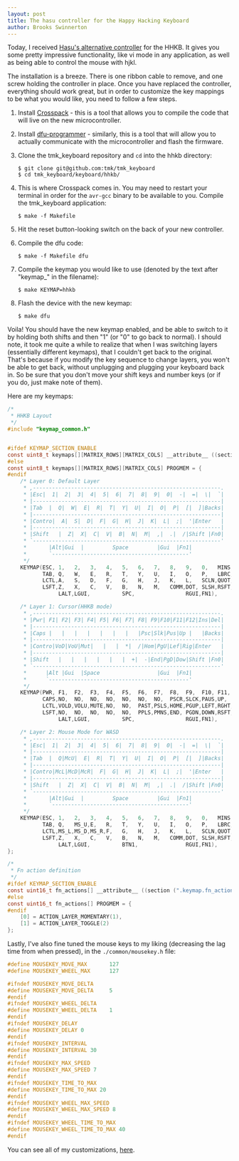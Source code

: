 ```yaml
---
layout: post
title: The hasu controller for the Happy Hacking Keyboard
author: Brooks Swinnerton
---
```


Today, I received
[Hasu's alternative controller](https://geekhack.org/index.php?topic=12047.0)
for the HHKB. It gives you some pretty impressive functionality, like vi mode
in any application, as well as being able to control the mouse with hjkl.

The installation is a breeze. There is one ribbon cable to remove, and one
screw holding the controller in place. Once you have replaced the controller,
everything should work great, but in order to customize the key mappings to
be what you would like, you need to follow a few steps.

1. Install [Crosspack](http://www.obdev.at/products/crosspack/index.html) -
this is a tool that allows you to compile the code that will live on the new
microcontroller.

2. Install [dfu-programmer](http://dfu-programmer.github.io/) - similarly, this
is a tool that will allow you to actually communicate with the microcontroller
and flash the firmware.

3. Clone the tmk\_keyboard repository and `cd` into the hhkb directory:

   ```console
   $ git clone git@github.com:tmk/tmk_keyboard
   $ cd tmk_keyboard/keyboard/hhkb/
   ```

4. This is where Crosspack comes in. You may need to restart your terminal in
order for the `avr-gcc` binary to be available to you. Compile the
tmk\_keyboard application:

   ```console
   $ make -f Makefile
   ```

5. Hit the reset button-looking switch on the back of your new controller.

6. Compile the dfu code:

   ```console
   $ make -f Makefile dfu
   ```

7. Compile the keymap you would like to use (denoted by the text after
"keymap\_" in the filename):

   ```console
   $ make KEYMAP=hhkb
   ```

8. Flash the device with the new keymap:

   ```console
   $ make dfu
   ```

Voila! You should have the new keymap enabled, and be able to switch to it by
holding both shifts and then "1" (or "0" to go back to normal). I should note,
it took me quite a while to realize that when I was switching layers
(essentially different keymaps), that I couldn't get back to the original.
That's because if you modify the key sequence to change layers, you won't be
able to get back, without unplugging and plugging your keyboard back in. So be
sure that you don't move your shift keys and number keys (or if you do, just
make note of them).

Here are my keymaps:

```c
/*
 * HHKB Layout
 */
#include "keymap_common.h"


#ifdef KEYMAP_SECTION_ENABLE
const uint8_t keymaps[][MATRIX_ROWS][MATRIX_COLS] __attribute__ ((section (".keymap.keymaps"))) = {
#else
const uint8_t keymaps[][MATRIX_ROWS][MATRIX_COLS] PROGMEM = {
#endif
    /* Layer 0: Default Layer
     * ,-----------------------------------------------------------.
     * |Esc|  1|  2|  3|  4|  5|  6|  7|  8|  9|  0|  -|  =|  \|  `|
     * |-----------------------------------------------------------|
     * |Tab  |  Q|  W|  E|  R|  T|  Y|  U|  I|  O|  P|  [|  ]|Backs|
     * |-----------------------------------------------------------|
     * |Contro|  A|  S|  D|  F|  G|  H|  J|  K|  L|  ;|  '|Enter   |
     * |-----------------------------------------------------------|
     * |Shift   |  Z|  X|  C|  V|  B|  N|  M|  ,|  .|  /|Shift |Fn0|
     * `-----------------------------------------------------------'
     *       |Alt|Gui  |         Space         |Gui  |Fn1|
     *       `-------------------------------------------'
     */
    KEYMAP(ESC, 1,   2,   3,   4,   5,   6,   7,   8,   9,   0,   MINS,EQL, BSLS,GRV, \
           TAB, Q,   W,   E,   R,   T,   Y,   U,   I,   O,   P,   LBRC,RBRC,BSPC,     \
           LCTL,A,   S,   D,   F,   G,   H,   J,   K,   L,   SCLN,QUOT,ENT,           \
           LSFT,Z,   X,   C,   V,   B,   N,   M,   COMM,DOT, SLSH,RSFT,FN0,           \
                LALT,LGUI,          SPC,                RGUI,FN1),

    /* Layer 1: Cursor(HHKB mode)
     * ,-----------------------------------------------------------.
     * |Pwr| F1| F2| F3| F4| F5| F6| F7| F8| F9|F10|F11|F12|Ins|Del|
     * |-----------------------------------------------------------|
     * |Caps |   |   |   |   |   |   |   |Psc|Slk|Pus|Up |   |Backs|
     * |-----------------------------------------------------------|
     * |Contro|VoD|VoU|Mut|   |   |  *|  /|Hom|PgU|Lef|Rig|Enter   |
     * |-----------------------------------------------------------|
     * |Shift   |   |   |   |   |   |  +|  -|End|PgD|Dow|Shift |Fn0|
     * `-----------------------------------------------------------'
     *      |Alt |Gui  |Space                  |Gui  |Fn1|
     *      `--------------------------------------------'
     */
    KEYMAP(PWR, F1,  F2,  F3,  F4,  F5,  F6,  F7,  F8,  F9,  F10, F11, F12, INS, DEL, \
           CAPS,NO,  NO,  NO,  NO,  NO,  NO,  NO,  PSCR,SLCK,PAUS,UP,  NO,  BSPC,     \
           LCTL,VOLD,VOLU,MUTE,NO,  NO,  PAST,PSLS,HOME,PGUP,LEFT,RGHT,ENT,           \
           LSFT,NO,  NO,  NO,  NO,  NO,  PPLS,PMNS,END, PGDN,DOWN,RSFT,FN0,           \
                LALT,LGUI,          SPC,                RGUI,FN1),

    /* Layer 2: Mouse Mode for WASD
     * ,-----------------------------------------------------------.
     * |Esc|  1|  2|  3|  4|  5|  6|  7|  8|  9|  0|  -|  =|  \|  `|
     * |-----------------------------------------------------------|
     * |Tab  |  Q|McU|  E|  R|  T|  Y|  U|  I|  O|  P|  [|  ]|Backs|
     * |-----------------------------------------------------------|
     * |Contro|McL|McD|McR|  F|  G|  H|  J|  K|  L|  ;|  '|Enter   |
     * |-----------------------------------------------------------|
     * |Shift   |  Z|  X|  C|  V|  B|  N|  M|  ,|  .|  /|Shift |Fn0|
     * `-----------------------------------------------------------'
     *       |Alt|Gui  |         Space         |Gui  |Fn1|
     *       `-------------------------------------------'
     */
    KEYMAP(ESC, 1,   2,   3,   4,   5,   6,   7,   8,   9,   0,   MINS,EQL, BSLS,GRV, \
           TAB, Q,   MS_U,E,   R,   T,   Y,   U,   I,   O,   P,   LBRC,RBRC,BSPC,        \
           LCTL,MS_L,MS_D,MS_R,F,   G,   H,   J,   K,   L,   SCLN,QUOT,ENT,           \
           LSFT,Z,   X,   C,   V,   B,   N,   M,   COMM,DOT, SLSH,RSFT,FN0,           \
                LALT,LGUI,          BTN1,               RGUI,FN1),
};

/*
 * Fn action definition
 */
#ifdef KEYMAP_SECTION_ENABLE
const uint16_t fn_actions[] __attribute__ ((section (".keymap.fn_actions"))) = {
#else
const uint16_t fn_actions[] PROGMEM = {
#endif
    [0] = ACTION_LAYER_MOMENTARY(1),
    [1] = ACTION_LAYER_TOGGLE(2)
};
```

Lastly, I've also fine tuned the mouse keys to my liking (decreasing the lag
time from when pressed), in the `./common/mousekey.h` file:

```c
#define MOUSEKEY_MOVE_MAX       127
#define MOUSEKEY_WHEEL_MAX      127

#ifndef MOUSEKEY_MOVE_DELTA
#define MOUSEKEY_MOVE_DELTA     5
#endif
#ifndef MOUSEKEY_WHEEL_DELTA
#define MOUSEKEY_WHEEL_DELTA    1
#endif
#ifndef MOUSEKEY_DELAY
#define MOUSEKEY_DELAY 0
#endif
#ifndef MOUSEKEY_INTERVAL
#define MOUSEKEY_INTERVAL 30
#endif
#ifndef MOUSEKEY_MAX_SPEED
#define MOUSEKEY_MAX_SPEED 7
#endif
#ifndef MOUSEKEY_TIME_TO_MAX
#define MOUSEKEY_TIME_TO_MAX 20
#endif
#ifndef MOUSEKEY_WHEEL_MAX_SPEED
#define MOUSEKEY_WHEEL_MAX_SPEED 8
#endif
#ifndef MOUSEKEY_WHEEL_TIME_TO_MAX
#define MOUSEKEY_WHEEL_TIME_TO_MAX 40
#endif
```

You can see all of my customizations, [here](https://github.com/bswinnerton/tmk_keyboard).
